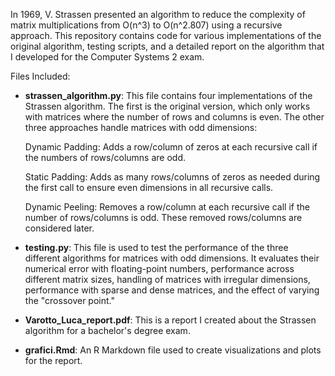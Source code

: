 In 1969, V. Strassen presented an algorithm to reduce the complexity of matrix multiplications from O(n^3) to O(n^2.807) using a recursive approach. This repository contains code for various implementations of the original algorithm, testing scripts, and a detailed report on the algorithm that I developed for the Computer Systems 2 exam.

Files Included:

- **strassen_algorithm.py**:
    This file contains four implementations of the Strassen algorithm. The first is the original version, which only works with matrices where the number of rows and columns is even. The other three approaches handle matrices with odd dimensions:

    Dynamic Padding: Adds a row/column of zeros at each recursive call if the numbers of rows/columns are odd.

    Static Padding: Adds as many rows/columns of zeros as needed during the first call to ensure even dimensions in all recursive calls.
    
    Dynamic Peeling: Removes a row/column at each recursive call if the number of rows/columns is odd. These removed rows/columns are considered later.

- **testing.py**:
    This file is used to test the performance of the three different algorithms for matrices with odd dimensions. It evaluates their numerical error with floating-point numbers, performance across different matrix sizes, handling of matrices with irregular dimensions, performance with sparse and dense matrices, and the effect of varying the "crossover point."

- **Varotto_Luca_report.pdf**:
    This is a report I created about the Strassen algorithm for a bachelor's degree exam.

- **grafici.Rmd**:
    An R Markdown file used to create visualizations and plots for the report.
